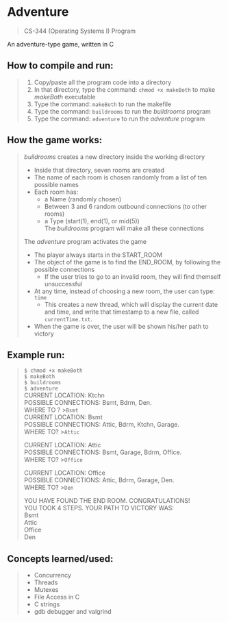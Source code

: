 # Adventure

> CS-344 (Operating Systems I) Program

An adventure-type game, written in C

## How to compile and run:
> 1. Copy/paste all the program code into a directory
> 2. In that directory, type the command: `chmod +x makeBoth` to make *makeBoth* executable
> 3. Type the command: `makeBoth` to run the makefile
> 4. Type the command: `buildrooms` to run the *buildrooms* program
> 5. Type the command: `adventure` to run the *adventure* program

## How the game works:
> *buildrooms* creates a new directory inside the working directory
> - Inside that directory, seven rooms are created
> - The name of each room is chosen randomly from a list of ten possible names
> - Each room has:  
>   - a Name (randomly chosen)  
>   - Between 3 and 6 random outbound connections (to other rooms)  
>   - a Type (start(1), end(1), or mid(5))  
> The *buildrooms* program will make all these connections
>
> The *adventure* program activates the game  
> - The player always starts in the START_ROOM  
> - The object of the game is to find the END_ROOM, by following the possible connections  
>   - If the user tries to go to an invalid room, they will find themself unsuccessful  
> - At any time, instead of choosing a new room, the user can type: `time`  
>   - This creates a new thread, which will display the current date and time, and write that timestamp to a new file, called `currentTime.txt`.  
> - When the game is over, the user will be shown his/her path to victory  

## Example run:
> `$ chmod +x makeBoth`  
> `$ makeBoth`  
> `$ buildrooms`  
> `$ adventure`  
> CURRENT LOCATION: Ktchn  
> POSSIBLE CONNECTIONS: Bsmt, Bdrm, Den.  
> WHERE TO ? \>`Bsmt`  
> CURRENT LOCATION: Bsmt  
> POSSIBLE CONNECTIONS: Attic, Bdrm, Ktchn, Garage.  
> WHERE TO? >`Attic`  
>  
> CURRENT LOCATION: Attic  
> POSSIBLE CONNECTIONS: Bsmt, Garage, Bdrm, Office.  
> WHERE TO? >`Office`  
>  
> CURRENT LOCATION: Office  
> POSSIBLE CONNECTIONS: Attic, Bdrm, Garage, Den.  
> WHERE TO? >`Den`  
>  
> YOU HAVE FOUND THE END ROOM. CONGRATULATIONS!  
> YOU TOOK 4 STEPS. YOUR PATH TO VICTORY WAS:  
> Bsmt  
> Attic  
> Office  
> Den  

## Concepts learned/used:
> - Concurrency
> - Threads
> - Mutexes
> - File Access in C
> - C strings
> - gdb debugger and valgrind

